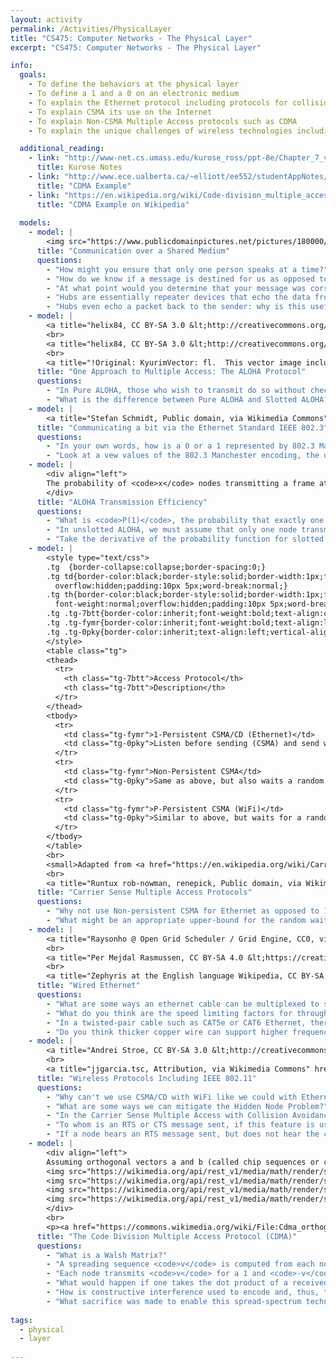 ```yaml
---
layout: activity
permalink: /Activities/PhysicalLayer
title: "CS475: Computer Networks - The Physical Layer"
excerpt: "CS475: Computer Networks - The Physical Layer"

info:
  goals: 
    - To define the behaviors at the physical layer
    - To define a 1 and a 0 on an electronic medium
    - To explain the Ethernet protocol including protocols for collision avoidance
    - To explain CSMA its use on the Internet
    - To explain Non-CSMA Multiple Access protocols such as CDMA
    - To explain the unique challenges of wireless technologies including 802.11 as a physical layer with respect to collisions and hidden peers

  additional_reading:
    - link: "http://www-net.cs.umass.edu/kurose_ross/ppt-8e/Chapter_7_v8.0.pptx"
      title: Kurose Notes
    - link: "http://www.ece.ualberta.ca/~elliott/ee552/studentAppNotes/2000f/misc/CDMA/"
      title: "CDMA Example"
    - link: "https://en.wikipedia.org/wiki/Code-division_multiple_access#Example"
      title: "CDMA Example on Wikipedia"
      
  models:
    - model: |
        <img src="https://www.publicdomainpictures.net/pictures/180000/velka/walkie-talkie-1467272392l2b.jpg" alt="Walkie-Talkie Public Domain Image">
      title: "Communication over a Shared Medium"
      questions: 
        - "How might you ensure that only one person speaks at a time?"      
        - "How do we know if a message is destined for us as opposed to someone else?  What information would we need, and at what layer would we find it?"
        - "At what point would you determine that your message was corrupted due to a collision?  What would you do about it?"
        - "Hubs are essentially repeater devices that echo the data from one sender to all ports on the hub.  Why is this inefficient, and what could we do about it?"
        - "Hubs even echo a packet back to the sender: why is this useful for collision detection purposes?  Draw a diagram showing that a collision can occur even if two senders begin transmission on a clear line."
    - model: |
        <a title="helix84, CC BY-SA 3.0 &lt;http://creativecommons.org/licenses/by-sa/3.0/&gt;, via Wikimedia Commons" href="https://commons.wikimedia.org/wiki/File:Pure_ALOHA.svg"><img width="512" alt="Pure ALOHA" src="https://upload.wikimedia.org/wikipedia/commons/thumb/c/c2/Pure_ALOHA.svg/512px-Pure_ALOHA.svg.png"></a>
        <br>
        <a title="helix84, CC BY-SA 3.0 &lt;http://creativecommons.org/licenses/by-sa/3.0/&gt;, via Wikimedia Commons" href="https://commons.wikimedia.org/wiki/File:Slotted_ALOHA.svg"><img width="512" alt="Slotted ALOHA" src="https://upload.wikimedia.org/wikipedia/commons/thumb/7/7a/Slotted_ALOHA.svg/512px-Slotted_ALOHA.svg.png"></a>
        <br>
        <a title="!Original: KyurimVector: fl.  This vector image includes elements that have been taken or adapted from this file: Aloha SvG.PNG (by Kyurim)., CC0, via Wikimedia Commons" href="https://commons.wikimedia.org/wiki/File:Aloha_PureVsSlotted.svg"><img width="256" alt="Aloha PureVsSlotted" src="https://upload.wikimedia.org/wikipedia/commons/thumb/a/a5/Aloha_PureVsSlotted.svg/256px-Aloha_PureVsSlotted.svg.png"></a>
      title: "One Approach to Multiple Access: The ALOHA Protocol"
      questions: 
        - "In Pure ALOHA, those who wish to transmit do so without checking if the medium is clear.  Collisions can happen at any time.  If a collision occurs, the nodes back off for a random period of time.  If any part of a transmission is corrupted, the whole frame is discarded; therefore, for how long is the transmission of two packets of size T vulnerable to collision with one another?"        
        - "What is the difference between Pure ALOHA and Slotted ALOHA?  What is the vulnerable time period for two packets of size T using Slotted ALOHA?  Which is more efficient?"
    - model: |
        <a title="Stefan Schmidt, Public domain, via Wikimedia Commons" href="https://commons.wikimedia.org/wiki/File:Manchester_encoding_both_conventions.svg"><img width="512" alt="Manchester encoding both conventions" src="https://upload.wikimedia.org/wikipedia/commons/thumb/9/90/Manchester_encoding_both_conventions.svg/512px-Manchester_encoding_both_conventions.svg.png"></a>
      title: "Communicating a bit via the Ethernet Standard IEEE 802.3"
      questions: 
        - "In your own words, how is a 0 or a 1 represented by 802.3 Manchester Encoding?"
        - "Look at a vew values of the 802.3 Manchester encoding, the data, and the clock.  Write down a few sample values at a few snapshots in time.  What binary expression might relate the data and clock to the Manchester encoding?"       
    - model: |
        <div align="left">
        The probability of <code>x</code> nodes transmitting a frame at the beginning of a Slotted ALOHA frame, when assuming that, on average, nodes transmit with probability <code>G</code>, is defined by a Poisson Distribution (an asymptotic extension of the Binomial Distribution): <span>\(P(x) = \frac{G^{x} e^{-G}}{x!}\)</span>.  
        </div>
      title: "ALOHA Transmission Efficiency"
      questions: 
        - "What is <code>P(1)</code>, the probability that exactly one node will transmit in a frame using Slotted ALOHA?"
        - "In unslotted ALOHA, we must assume that only one node transmits during a specific frame, and also that no node transmits during the prior frame, to avoid a collision.  These are independent events, so the unslotted probability is <code>P(1) P(0)</code>.  What is this, and how does it relate to the Slotted ALOHA probability of successful transmission?"
        - "Take the derivative of the probability function for slotted ALOHA and for unslotted ALOHA, and set it equal to 0 to maximize the function.  At what value of <code>G</code> is each maximized?  Plug in this value and set <code>x</code> equal to 1 to observe the maximum transmission efficiency."
    - model: |
        <style type="text/css">
        .tg  {border-collapse:collapse;border-spacing:0;}
        .tg td{border-color:black;border-style:solid;border-width:1px;font-family:Arial, sans-serif;font-size:14px;
          overflow:hidden;padding:10px 5px;word-break:normal;}
        .tg th{border-color:black;border-style:solid;border-width:1px;font-family:Arial, sans-serif;font-size:14px;
          font-weight:normal;overflow:hidden;padding:10px 5px;word-break:normal;}
        .tg .tg-7btt{border-color:inherit;font-weight:bold;text-align:center;vertical-align:top}
        .tg .tg-fymr{border-color:inherit;font-weight:bold;text-align:left;vertical-align:top}
        .tg .tg-0pky{border-color:inherit;text-align:left;vertical-align:top}
        </style>
        <table class="tg">
        <thead>
          <tr>
            <th class="tg-7btt">Access Protocol</th>
            <th class="tg-7btt">Description</th>
          </tr>
        </thead>
        <tbody>
          <tr>
            <td class="tg-fymr">1-Persistent CSMA/CD (Ethernet)</td>
            <td class="tg-0pky">Listen before sending (CSMA) and send when clear; if a collision is detected via the receiving line (CD), stop transmitting and randomly wait before retrying when the medium is clear.  Alternatively, CSMA without CD cannot stop transmitting as soon as the collision is detected, but rather it completes the frame despite the data corruption.</td>
          </tr>
          <tr>
            <td class="tg-fymr">Non-Persistent CSMA</td>
            <td class="tg-0pky">Same as above, but also waits a random period of time even if the medium is clear.</td>
          </tr>
          <tr>
            <td class="tg-fymr">P-Persistent CSMA (WiFi)</td>
            <td class="tg-0pky">Similar to above, but waits for a random period of time only if the medium was first detected to be busy.  Transmit at the beginning of a known time slot interval.</td>
          </tr>
        </tbody>
        </table>
        <br>
        <small>Adapted from <a href="https://en.wikipedia.org/wiki/Carrier-sense_multiple_access#Access_modes">Wikipedia</a>
        <br>
        <a title="Runtux rob-nowman, renepick, Public domain, via Wikimedia Commons" href="https://commons.wikimedia.org/wiki/File:CSMACD-Algorithm.svg"><img width="512" alt="CSMACD-Algorithm" src="https://upload.wikimedia.org/wikipedia/commons/thumb/3/37/CSMACD-Algorithm.svg/512px-CSMACD-Algorithm.svg.png"></a>
      title: "Carrier Sense Multiple Access Protocols"
      questions: 
        - "Why not use Non-persistent CSMA for Ethernet as opposed to 1-Persistent CSMA?  What is the benefit, but what is the sacrifice?"
        - "What might be an appropriate upper-bound for the random wait time if a collision occurs?  How might this upper bound change if collisions continue to happen?  What are the benefits and drawbacks of a very short or very long upper bound?"
    - model: |
        <a title="Raysonho @ Open Grid Scheduler / Grid Engine, CC0, via Wikimedia Commons" href="https://commons.wikimedia.org/wiki/File:EthernetCableYellow3.jpg"><img width="512" alt="EthernetCableYellow3" src="https://upload.wikimedia.org/wikipedia/commons/thumb/f/fa/EthernetCableYellow3.jpg/512px-EthernetCableYellow3.jpg"></a>
        <br>
        <a title="Per Mejdal Rasmussen, CC BY-SA 4.0 &lt;https://creativecommons.org/licenses/by-sa/4.0&gt;, via Wikimedia Commons" href="https://commons.wikimedia.org/wiki/File:Twisted_pair_based_ethernet.svg"><img width="512" alt="Twisted pair based ethernet" src="https://upload.wikimedia.org/wikipedia/commons/thumb/6/6b/Twisted_pair_based_ethernet.svg/512px-Twisted_pair_based_ethernet.svg.png"></a>
        <br>
        <a title="Zephyris at the English language Wikipedia, CC BY-SA 3.0 &lt;http://creativecommons.org/licenses/by-sa/3.0/&gt;, via Wikimedia Commons" href="https://commons.wikimedia.org/wiki/File:CAT5e_Cable.jpg"><img width="512" alt="CAT5e Cable" src="https://upload.wikimedia.org/wikipedia/commons/thumb/d/d1/CAT5e_Cable.jpg/512px-CAT5e_Cable.jpg"></a>
      title: "Wired Ethernet"
      questions: 
        - "What are some ways an ethernet cable can be multiplexed to support faster throughput (or more &quot;lanes&quot;)?" 
        - "What do you think are the speed limiting factors for throughput on an Ethernet cable?"
        - "In a twisted-pair cable such as CAT5e or CAT6 Ethernet, there are two cables for each ethernet connector pin (each of these pins has a pin connector and a ring connector).  How might differential voltages on these lines be used to identify a 1 or a 0 bit?"
        - "Do you think thicker copper wire can support higher frequency RF oscillations?  What effect would this have on throughput?"
    - model: |
        <a title="Andrei Stroe, CC BY-SA 3.0 &lt;http://creativecommons.org/licenses/by-sa/3.0/&gt;, via Wikimedia Commons" href="https://commons.wikimedia.org/wiki/File:Wifi_hidden_station_problem.svg"><img width="512" alt="Wifi hidden station problem" src="https://upload.wikimedia.org/wikipedia/commons/thumb/2/2b/Wifi_hidden_station_problem.svg/512px-Wifi_hidden_station_problem.svg.png"></a>
        <br>
        <a title="jjgarcia.tsc, Attribution, via Wikimedia Commons" href="https://commons.wikimedia.org/wiki/File:Csma_ca.svg"><img width="256" alt="Csma ca" src="https://upload.wikimedia.org/wikipedia/commons/thumb/1/1d/Csma_ca.svg/256px-Csma_ca.svg.png"></a>
      title: "Wireless Protocols Including IEEE 802.11"
      questions: 
        - "Why can't we use CSMA/CD with WiFi like we could with Ethernet?  Hint: the problem described by the three wireless nodes A, B, and C above is called the &quot;Hidden Node Problem&quot;"
        - "What are some ways we can mitigate the Hidden Node Problem?"
        - "In the Carrier Sense Multiple Access with Collision Avoidance (CSMA/CA) algorithm described in the flowchart above, what does RTS and CTS mean?"
        - "To whom is an RTS or CTS message sent, if this feature is used?"
        - "If a node hears an RTS message sent, but does not hear the corresponding CTS, what might be happening?"
    - model: |
        <div align="left">
        Assuming orthogonal vectors a and b (called chip sequences or codes), generated from a <a href="https://en.wikipedia.org/wiki/Walsh_matrix">Hadamard-Walsh Code</a>: <img src="https://wikimedia.org/api/rest_v1/media/math/render/svg/c416b33910828e0941fec78eec1170c79e7ca146" alt="Orthogonal Vector Dot Product Definition from Wikipedia"><br>
        <img src="https://wikimedia.org/api/rest_v1/media/math/render/svg/b5ac33e7c151f5eb8508fccd2e5305ec34da894b" alt="Orthogonality Properties from Wikipedia"><br>
        <img src="https://wikimedia.org/api/rest_v1/media/math/render/svg/912606ea626c1650f13c67d9a1a6d863dbea09a1" alt="Orthogonality Properties from Wikipedia"><br>
        <img src="https://wikimedia.org/api/rest_v1/media/math/render/svg/813662c13436da6b0d1ac81794f2b6153b43b91e" alt="Orthogonality Properties from Wikipedia"><br>
        <img src="https://wikimedia.org/api/rest_v1/media/math/render/svg/26c2776779006d52a1a7f74012c9639d3dd5a997" alt="Orthogonality Properties from Wikipedia">
        </div>
        <br>
        <p><a href="https://commons.wikimedia.org/wiki/File:Cdma_orthogonal_signals.png#/media/File:Cdma_orthogonal_signals.png"><img src="https://upload.wikimedia.org/wikipedia/commons/2/25/Cdma_orthogonal_signals.png" alt="Cdma orthogonal signals.png"></a><br><a href="http://creativecommons.org/licenses/by-sa/3.0/" title="Creative Commons Attribution-Share Alike 3.0">CC BY-SA 3.0</a>, <a href="https://commons.wikimedia.org/w/index.php?curid=443155">Link</a></p>
      title: "The Code Division Multiple Access Protocol (CDMA)"
      questions: 
        - "What is a Walsh Matrix?"        
        - "A spreading sequence <code>v</code> is computed from each node's chip code such that each 1 in the vector remains a 1, and each 0 becomes a -1.  Why do you think this is done?"
        - "Each node transmits <code>v</code> for a 1 and <code>-v</code> for a 0 bit.  What do you think is transmitted if no data is intended to be sent on the medium?"
        - "What would happen if one takes the dot product of a received vector with a sender's spreading code?  How might this change if there is interference due to simultaneous transmissions on the line?  Specifically, what is the most important attribute of each value in the resulting vector of the dot product to determine what corresponding bit was transmitted (hint: it's not the magnitude of the value itself!)?"
        - "How is constructive interference used to encode and, thus, to extract data from a shared medium when collisions occur between senders?"
        - "What sacrifice was made to enable this spread-spectrum technique?"
        
tags:
  - physical
  - layer
 
---
```


